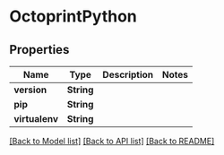 # OctoprintPython

## Properties

Name | Type | Description | Notes
------------ | ------------- | ------------- | -------------
**version** | **String** |  | 
**pip** | **String** |  | 
**virtualenv** | **String** |  | 

[[Back to Model list]](../README.md#documentation-for-models) [[Back to API list]](../README.md#documentation-for-api-endpoints) [[Back to README]](../README.md)


